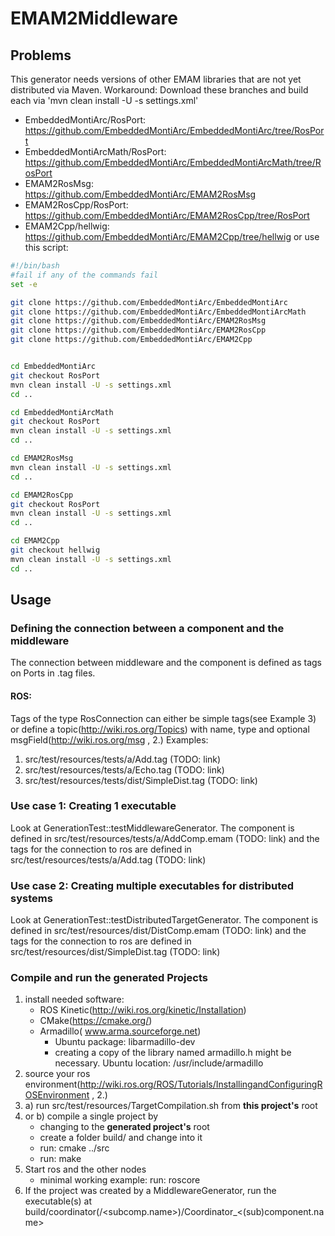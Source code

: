 # EMAM2Middleware

## Problems
This generator needs versions of other EMAM libraries that are not yet distributed via Maven.
Workaround: Download these branches and build each via 'mvn clean install -U -s settings.xml'
* EmbeddedMontiArc/RosPort: https://github.com/EmbeddedMontiArc/EmbeddedMontiArc/tree/RosPort
* EmbeddedMontiArcMath/RosPort: https://github.com/EmbeddedMontiArc/EmbeddedMontiArcMath/tree/RosPort
* EMAM2RosMsg: https://github.com/EmbeddedMontiArc/EMAM2RosMsg
* EMAM2RosCpp/RosPort: https://github.com/EmbeddedMontiArc/EMAM2RosCpp/tree/RosPort
* EMAM2Cpp/hellwig: https://github.com/EmbeddedMontiArc/EMAM2Cpp/tree/hellwig
or use this script:
```bash
#!/bin/bash
#fail if any of the commands fail
set -e

git clone https://github.com/EmbeddedMontiArc/EmbeddedMontiArc
git clone https://github.com/EmbeddedMontiArc/EmbeddedMontiArcMath
git clone https://github.com/EmbeddedMontiArc/EMAM2RosMsg
git clone https://github.com/EmbeddedMontiArc/EMAM2RosCpp
git clone https://github.com/EmbeddedMontiArc/EMAM2Cpp


cd EmbeddedMontiArc
git checkout RosPort
mvn clean install -U -s settings.xml
cd ..

cd EmbeddedMontiArcMath
git checkout RosPort
mvn clean install -U -s settings.xml
cd ..

cd EMAM2RosMsg
mvn clean install -U -s settings.xml
cd ..

cd EMAM2RosCpp
git checkout RosPort
mvn clean install -U -s settings.xml
cd ..

cd EMAM2Cpp
git checkout hellwig
mvn clean install -U -s settings.xml
cd ..
```

## Usage
### Defining the connection between a component and the middleware
The connection between middleware and the component is defined as tags on Ports in .tag files.
#### ROS:
Tags of the type RosConnection can either be simple tags(see Example 3) or define a topic(http://wiki.ros.org/Topics) with name, type and optional msgField(http://wiki.ros.org/msg , 2.)
Examples:
1. src/test/resources/tests/a/Add.tag (TODO: link)
1. src/test/resources/tests/a/Echo.tag (TODO: link)
1. src/test/resources/tests/dist/SimpleDist.tag (TODO: link)

### Use case 1: Creating 1 executable
Look at GenerationTest::testMiddlewareGenerator. The component is defined in src/test/resources/tests/a/AddComp.emam (TODO: link) and the tags for the connection to ros are defined in src/test/resources/tests/a/Add.tag (TODO: link)

### Use case 2: Creating multiple executables for distributed systems
Look at GenerationTest::testDistributedTargetGenerator. The component is defined in src/test/resources/dist/DistComp.emam (TODO: link) and the tags for the connection to ros are defined in src/test/resources/dist/SimpleDist.tag (TODO: link)

### Compile and run the generated Projects
1. install needed software:
    * ROS Kinetic(http://wiki.ros.org/kinetic/Installation)
    * CMake(https://cmake.org/)
    * Armadillo( www.arma.sourceforge.net)
        * Ubuntu package: libarmadillo-dev
        * creating a copy of the library named armadillo.h might be necessary. Ubuntu location: /usr/include/armadillo 
1. source your ros environment(http://wiki.ros.org/ROS/Tutorials/InstallingandConfiguringROSEnvironment , 2.)
1. a) run src/test/resources/TargetCompilation.sh from **this project's** root
1. or b) compile a single project by
    * changing to the **generated project's** root
    * create a folder build/ and change into it
    * run: cmake ../src
    * run: make
1. Start ros and the other nodes
    * minimal working example: run: roscore
1. If the project was created by a MiddlewareGenerator, run the executable(s) at build/coordinator(/<subcomp.name>)/Coordinator_<(sub)component.name>
